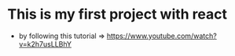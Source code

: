 # This is my first project with react
- by following this tutorial => https://www.youtube.com/watch?v=k2h7usLLBhY